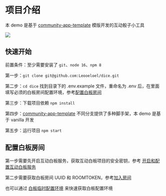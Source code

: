 # 项目介绍

本 demo 是基于 [community-app-template](https://github.com/netless-io/community-app-template) 模版开发的互动骰子小工具

![](https://netless-docs.oss-cn-hangzhou.aliyuncs.com/Leo/dice.png)
## 快速开始
前置条件：至少需要安装了 `git`、`node 16`、`npm 8`

第一步：`git clone git@github.com:Leooeloel/dice.git`

第二步：`cd dice` 找到目录下的 .env.example 文件，重命名为 .env 后，在里面填写必须的白板房间配置环境，参考[配置白板房间](https://github.com/Leooeloel/dice#%E9%85%8D%E7%BD%AE%E7%99%BD%E6%9D%BF%E6%88%BF%E9%97%B4)

第三步：下载项目依赖 `npm install`

第四步：[community-app-template](https://github.com/netless-io/community-app-template) 不同分支提供了多种脚手架，本 demo 是基于 vanilla 开发

第五步：运行项目 `npm start`



## 配置白板房间
 
 第一步需要先开启互动白板服务，获取互动白板项目的安全密钥，参考 [开启和配置互动白板服务](https://docs.agora.io/cn/whiteboard/enable_whiteboard?platform=Web)

第二步需要获取白板房间 UUID 和 ROOMTOKEN，参考[加入房间](https://docs.agora.io/cn/whiteboard/join_whiteboard_room_web)

也可以通过 [白板临时配置环境](https://workshop.netless.link) 来快速获取白板配置环境